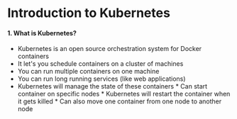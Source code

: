 # Introduction to Kubernetes


#### 1. What is Kubernetes?

* Kubernetes is an open source orchestration system for Docker containers
* It let's you schedule containers on a cluster of machines
* You can run multiple containers on one machine
* You can run long running services (like web applications)
* Kubernetes will manage the state of these containers
        * Can start container on specific nodes
        * Kubernetes will restart the container when it gets killed
        * Can also move one container from one node to another node
